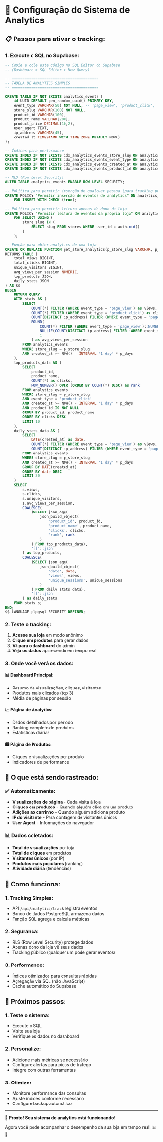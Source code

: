 # 🚀 Configuração do Sistema de Analytics

## 📋 **Passos para ativar o tracking:**

### **1. Execute o SQL no Supabase:**
```sql
-- Copie e cole este código no SQL Editor do Supabase
-- (Dashboard > SQL Editor > New Query)

-- ========================================
-- TABELA DE ANALYTICS SIMPLES
-- ========================================

CREATE TABLE IF NOT EXISTS analytics_events (
    id UUID DEFAULT gen_random_uuid() PRIMARY KEY,
    event_type VARCHAR(50) NOT NULL, -- 'page_view', 'product_click', 'add_to_cart'
    store_slug VARCHAR(100) NOT NULL,
    product_id VARCHAR(100),
    product_name VARCHAR(200),
    product_price DECIMAL(10,2),
    user_agent TEXT,
    ip_address VARCHAR(45),
    created_at TIMESTAMP WITH TIME ZONE DEFAULT NOW()
);

-- Índices para performance
CREATE INDEX IF NOT EXISTS idx_analytics_events_store_slug ON analytics_events(store_slug);
CREATE INDEX IF NOT EXISTS idx_analytics_events_event_type ON analytics_events(event_type);
CREATE INDEX IF NOT EXISTS idx_analytics_events_created_at ON analytics_events(created_at);
CREATE INDEX IF NOT EXISTS idx_analytics_events_product_id ON analytics_events(product_id);

-- RLS (Row Level Security)
ALTER TABLE analytics_events ENABLE ROW LEVEL SECURITY;

-- Política para permitir inserção de qualquer pessoa (para tracking público)
CREATE POLICY "Permitir inserção de eventos de analytics" ON analytics_events
    FOR INSERT WITH CHECK (true);

-- Política para permitir leitura apenas do dono da loja
CREATE POLICY "Permitir leitura de eventos da própria loja" ON analytics_events
    FOR SELECT USING (
        store_slug IN (
            SELECT slug FROM stores WHERE user_id = auth.uid()
        )
    );

-- Função para obter analytics de uma loja
CREATE OR REPLACE FUNCTION get_store_analytics(p_store_slug VARCHAR, p_days INTEGER DEFAULT 30)
RETURNS TABLE (
    total_views BIGINT,
    total_clicks BIGINT,
    unique_visitors BIGINT,
    avg_views_per_session NUMERIC,
    top_products JSON,
    daily_stats JSON
) AS $$
BEGIN
    RETURN QUERY
    WITH stats AS (
        SELECT 
            COUNT(*) FILTER (WHERE event_type = 'page_view') as views,
            COUNT(*) FILTER (WHERE event_type = 'product_click') as clicks,
            COUNT(DISTINCT ip_address) FILTER (WHERE event_type = 'page_view') as unique_visitors,
            ROUND(
                COUNT(*) FILTER (WHERE event_type = 'page_view')::NUMERIC / 
                NULLIF(COUNT(DISTINCT ip_address) FILTER (WHERE event_type = 'page_view'), 0), 
                1
            ) as avg_views_per_session
        FROM analytics_events 
        WHERE store_slug = p_store_slug 
        AND created_at >= NOW() - INTERVAL '1 day' * p_days
    ),
    top_products_data AS (
        SELECT 
            product_id,
            product_name,
            COUNT(*) as clicks,
            ROW_NUMBER() OVER (ORDER BY COUNT(*) DESC) as rank
        FROM analytics_events 
        WHERE store_slug = p_store_slug 
        AND event_type = 'product_click'
        AND created_at >= NOW() - INTERVAL '1 day' * p_days
        AND product_id IS NOT NULL
        GROUP BY product_id, product_name
        ORDER BY clicks DESC
        LIMIT 10
    ),
    daily_stats_data AS (
        SELECT 
            DATE(created_at) as date,
            COUNT(*) FILTER (WHERE event_type = 'page_view') as views,
            COUNT(DISTINCT ip_address) FILTER (WHERE event_type = 'page_view') as unique_sessions
        FROM analytics_events 
        WHERE store_slug = p_store_slug 
        AND created_at >= NOW() - INTERVAL '1 day' * p_days
        GROUP BY DATE(created_at)
        ORDER BY date DESC
        LIMIT 30
    )
    SELECT 
        s.views,
        s.clicks,
        s.unique_visitors,
        s.avg_views_per_session,
        COALESCE(
            (SELECT json_agg(
                json_build_object(
                    'product_id', product_id,
                    'product_name', product_name,
                    'clicks', clicks,
                    'rank', rank
                )
            ) FROM top_products_data), 
            '[]'::json
        ) as top_products,
        COALESCE(
            (SELECT json_agg(
                json_build_object(
                    'date', date,
                    'views', views,
                    'unique_sessions', unique_sessions
                )
            ) FROM daily_stats_data), 
            '[]'::json
        ) as daily_stats
    FROM stats s;
END;
$$ LANGUAGE plpgsql SECURITY DEFINER;
```

### **2. Teste o tracking:**
1. **Acesse sua loja** em modo anônimo
2. **Clique em produtos** para gerar dados
3. **Vá para o dashboard** do admin
4. **Veja os dados** aparecendo em tempo real

### **3. Onde você verá os dados:**

#### **📊 Dashboard Principal:**
- Resumo de visualizações, cliques, visitantes
- Produtos mais clicados (top 3)
- Média de páginas por sessão

#### **📈 Página de Analytics:**
- Dados detalhados por período
- Ranking completo de produtos
- Estatísticas diárias

#### **🛍️ Página de Produtos:**
- Cliques e visualizações por produto
- Indicadores de performance

## 🎯 **O que está sendo rastreado:**

### **✅ Automaticamente:**
- **Visualizações de página** - Cada visita à loja
- **Cliques em produtos** - Quando alguém clica em um produto
- **Adições ao carrinho** - Quando alguém adiciona produto
- **IP do visitante** - Para contagem de visitantes únicos
- **User Agent** - Informações do navegador

### **📊 Dados coletados:**
- **Total de visualizações** por loja
- **Total de cliques** em produtos
- **Visitantes únicos** (por IP)
- **Produtos mais populares** (ranking)
- **Atividade diária** (tendências)

## 🔧 **Como funciona:**

### **1. Tracking Simples:**
- API `/api/analytics/track` registra eventos
- Banco de dados PostgreSQL armazena dados
- Função SQL agrega e calcula métricas

### **2. Segurança:**
- RLS (Row Level Security) protege dados
- Apenas dono da loja vê seus dados
- Tracking público (qualquer um pode gerar eventos)

### **3. Performance:**
- Índices otimizados para consultas rápidas
- Agregação via SQL (não JavaScript)
- Cache automático do Supabase

## 🚀 **Próximos passos:**

### **1. Teste o sistema:**
- Execute o SQL
- Visite sua loja
- Verifique os dados no dashboard

### **2. Personalize:**
- Adicione mais métricas se necessário
- Configure alertas para picos de tráfego
- Integre com outras ferramentas

### **3. Otimize:**
- Monitore performance das consultas
- Ajuste índices conforme necessário
- Configure backup automático

---

**🎉 Pronto! Seu sistema de analytics está funcionando!**

Agora você pode acompanhar o desempenho da sua loja em tempo real! 📊🚀 